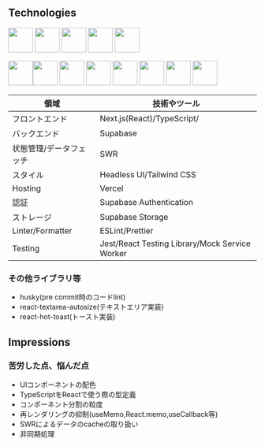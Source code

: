 ## Technologies
<p align="left">
  <a href="https://www.typescriptlang.org/"><img src="https://cdn.worldvectorlogo.com/logos/typescript.svg" height="50px;" /></a>
  <a href="https://nextjs.org/"><img src="https://cdn.worldvectorlogo.com/logos/next-js.svg" height="50px;" /></a>
  <a href="https://ja.reactjs.org/"><img src="https://cdn.worldvectorlogo.com/logos/react-2.svg" height="50px;" /></a>
  <a href="https://supabase.com/"><img src="" height="50px;" /></a>
  <a href="https://swr.vercel.app/ja"><img src="" height="50px;" /></a>
</p>
<p align="left">
  <a href="https://vercel.com/"><img src="https://user-images.githubusercontent.com/65433193/118944114-3b393980-b98f-11eb-84a5-fc9a1db8ea6b.png" height="50px;" /></a
  <a href="https://eslint.org/"><img src="https://cdn.worldvectorlogo.com/logos/eslint-1.svg" height="50px;" /></a>
  <a href="https://prettier.io/"><img src="https://cdn.worldvectorlogo.com/logos/prettier-2.svg" height="50px;" /></a>
  <a href="https://tailwindcss.com/"><img src="https://cdn.worldvectorlogo.com/logos/tailwindcss.svg" height="50px;"></a>
  <a href="https://headlessui.com/"><img src="" height="50px;"></a>
  <a href="https://jestjs.io/ja/"><img src="https://user-images.githubusercontent.com/65433193/118944023-265ca600-b98f-11eb-83d8-5635a4f69b9a.png" height="50px;" /></a>
  <a href="https://testing-library.com/docs/react-testing-library/intro/"><img src="" height="50px;" /></a>
  <a href="https://mswjs.io/"><img src="" height="50px;" /></a>
</p>

|   領域   |  技術やツール  |
| ---- | ---- |
|  フロントエンド  |  Next.js(React)/TypeScript/ |
|  バックエンド  |  Supabase |
|  状態管理/データフェッチ  |  SWR |
|  スタイル  | Headless UI/Tailwind CSS |
|  Hosting  |  Vercel |
|  認証  |  Supabase Authentication |
|  ストレージ  |  Supabase Storage |
|  Linter/Formatter  |  ESLint/Prettier |
|  Testing  |  Jest/React Testing Library/Mock Service Worker |

### その他ライブラリ等
- husky(pre commit時のコードlint)
- react-textarea-autosize(テキストエリア実装)
- react-hot-toast(トースト実装)

## Impressions

### 苦労した点、悩んだ点
- UIコンポーネントの配色
- TypeScriptをReactで使う際の型定義
- コンポーネント分割の粒度
- 再レンダリングの抑制(useMemo,React.memo,useCallback等)
- SWRによるデータのcacheの取り扱い
- 非同期処理
